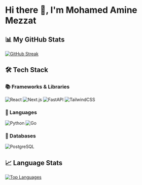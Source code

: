 # Hi there 👋, I'm Mohamed Amine Mezzat

## 📊 My GitHub Stats

[![GitHub Streak](https://github-readme-streak-stats.herokuapp.com/?user=mezz01&theme=dark)](https://github.com/mezz01)

## 🛠️ Tech Stack

### 📚 Frameworks & Libraries
![React](https://img.shields.io/badge/React-20232A?style=for-the-badge&logo=react&logoColor=61DAFB)
![Next.js](https://img.shields.io/badge/Next.js-000000?style=for-the-badge&logo=next.js&logoColor=white)
![FastAPI](https://img.shields.io/badge/FastAPI-009688?style=for-the-badge&logo=FastAPI&logoColor=white)
![TailwindCSS](https://img.shields.io/badge/TailwindCSS-38B2AC?style=for-the-badge&logo=tailwind-css&logoColor=white)

### 🔧 Languages
![Python](https://img.shields.io/badge/Python-3776AB?style=for-the-badge&logo=python&logoColor=white)
![Go](https://img.shields.io/badge/Go-00ADD8?style=for-the-badge&logo=go&logoColor=white)

### 💾 Databases
![PostgreSQL](https://img.shields.io/badge/PostgreSQL-316192?style=for-the-badge&logo=postgresql&logoColor=white)

## 📈 Language Stats

[![Top Languages](https://github-readme-stats.vercel.app/api/top-langs/?username=mezz01&layout=compact&theme=radical)](https://github.com/mezz01)

